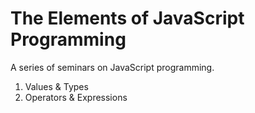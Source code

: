The Elements of JavaScript Programming
======================================

A series of seminars on JavaScript programming.

1.  Values & Types
2.  Operators & Expressions
